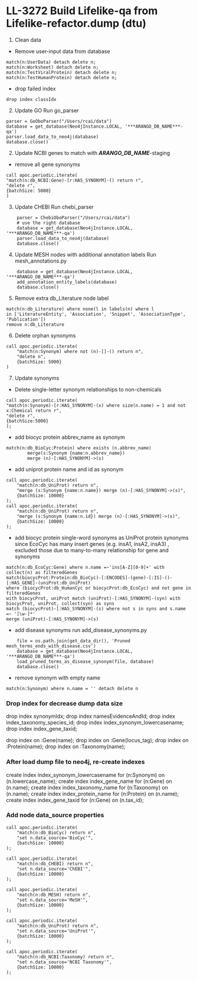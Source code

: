 # LL-3272 Build Lifelike-qa from Lifelike-refactor.dump (dtu)

1. Clean data
- Remove user-input data from database
```
match(n:UserData) detach delete n;
match(n:Worksheet) detach delete n;
match(n:TestViralProtein) detach delete n;
match(n:TestHumanProtein) detach delete n;
```
- drop failed index
```
drop index classIdx
```

2. Update GO
Run go_parser
```
parser = GoOboParser("/Users/rcai/data")
database = get_database(Neo4jInstance.LOCAL, '***ARANGO_DB_NAME***-qa')
parser.load_data_to_neo4j(database)
database.close()
```

2. Update NCBI genes to match with ***ARANGO_DB_NAME***-staging
- remove all gene synonyms
```
call apoc.periodic.iterate(
"match(n:db_NCBI:Gene)-[r:HAS_SYNONYM]-() return r",
"delete r",
{batchSize: 5000}
)
```

3. Update CHEBI
Run chebi_parser
```
    parser = ChebiOboParser("/Users/rcai/data")
    # use the right database
    database = get_database(Neo4jInstance.LOCAL, '***ARANGO_DB_NAME***-qa')
    parser.load_data_to_neo4j(database)
    database.close()
```

4. Update MESH nodes  with additional annotation labels
Run mesh_annotations.py
```
    database = get_database(Neo4jInstance.LOCAL, '***ARANGO_DB_NAME***-qa')
    add_annotation_entity_labels(database)
    database.close()
```

5. Remove extra db_Literature node label
```
match(n:db_Literature) where none(l in labels(n) where l 
in ['LiteratureEntity', 'Association', 'Snippet', 'AssociationType', 'Publication']) 
remove n:db_Literature
```

6. Delete orphan synonyms
```
call apoc.periodic.iterate(
    "match(n:Synonym) where not (n)-[]-() return n",
    "delete n",
    {batchSize: 5000}
)
``` 

7. Update synonyms
- Delete single-letter synonym relationships to non-chemicals
```
call apoc.periodic.iterate(
"match(n:Synonym)-[r:HAS_SYNONYM]-(x) where size(n.name) = 1 and not x:Chemical return r",
"delete r",
{batchSize:5000}
);
```
- add biocyc protein abbrev_name as synonym
```
match(n:db_BioCyc:Protein) where exists (n.abbrev_name) 
        merge(s:Synonym {name:n.abbrev_name})
        merge (n)-[:HAS_SYNONYM]->(s)
```

- add uniprot protein name and id as synonym
```
call apoc.periodic.iterate(
    "match(n:db_UniProt) return n",
    "merge (s:Synonym {name:n.name}) merge (n)-[:HAS_SYNONYM]->(s)",
    {batchSize: 10000}
);
call apoc.periodic.iterate(
    "match(n:db_UniProt) return n",
    "merge (s:Synonym {name:n.id}) merge (n)-[:HAS_SYNONYM]->(s)",
    {batchSize: 10000}
);

```

- add biocyc protein single-word synonyms as UniProt protein synonyms
since EcoCyc has many insert genes (e.g. insA1, insA2, insA3) , excluded those due to many-to-many relationship for gene and synonyms
```
match(n:db_EcoCyc:Gene) where n.name =~'ins[A-Z][0-9]+' with collect(n) as filteredGenes 
match(biocycProt:Protein:db_BioCyc)-[:ENCODES]-(gene)-[:IS]-()-[:HAS_GENE]-(uniProt:db_UniProt) 
where (biocycProt:db_HumanCyc or biocycProt:db_EcoCyc) and not gene in filteredGenes
with biocycProt, uniProt match (uniProt)-[:HAS_SYNONYM]-(syn) with biocycProt, uniProt, collect(syn) as syns
match (biocycProt)-[:HAS_SYNONYM]-(s) where not s in syns and s.name =~ '[\w-]*' 
merge (uniProt)-[:HAS_SYNONYM]->(s)
```

- add disease synonyms
run add_disease_synonyms.py
```
    file = os.path.join(get_data_dir(), 'Pruned mesh_terms_ends_with_disease.csv')
    database = get_database(Neo4jInstance.LOCAL, '***ARANGO_DB_NAME***-qa')
    load_pruned_terms_as_disease_synonym(file, database)
    database.close()
```

- remove synonym with empty name
```
match(n:Synonym) where n.name = '' detach delete n
```

### Drop index for decrease dump data size
drop index synonymIdx;
drop index namesEvidenceAndId;
drop index index_taxonomy_species_id;
drop index index_synonym_lowercasename;
drop index index_gene_taxid;

drop index on :Gene(name);
drop index on :Gene(locus_tag);
drop index on :Protein(name);
drop index on :Taxonomy(name);

### After load dump file to neo4j, re-create indexes
create index index_synonym_lowercasename for (n:Synonym) on (n.lowercase_name);
create index index_gene_name for (n:Gene) on (n.name);
create index index_taxonomy_name for (n:Taxonomy) on (n.name);
create index index_protein_name for (n:Protein) on (n.name);
create index index_gene_taxid for (n:Gene) on (n.tax_id);


### Add node data_source properties
```
call apoc.periodic.iterate(
	"match(n:db_BioCyc) return n",
    "set n.data_source='BioCyc'",
    {batchSize: 10000}
);

call apoc.periodic.iterate(
	"match(n:db_CHEBI) return n",
    "set n.data_source='ChEBI'",
    {batchSize: 10000}
);

call apoc.periodic.iterate(
	"match(n:db_MESH) return n",
    "set n.data_source='MeSH'",
    {batchSize: 10000}
);

call apoc.periodic.iterate(
	"match(n:db_UniProt) return n",
    "set n.data_source='UniProt'",
    {batchSize: 10000}
);

call apoc.periodic.iterate(
	"match(n:db_NCBI:Taxonomy) return n",
    "set n.data_source='NCBI Taxonomy'",
    {batchSize: 10000}
);




```












